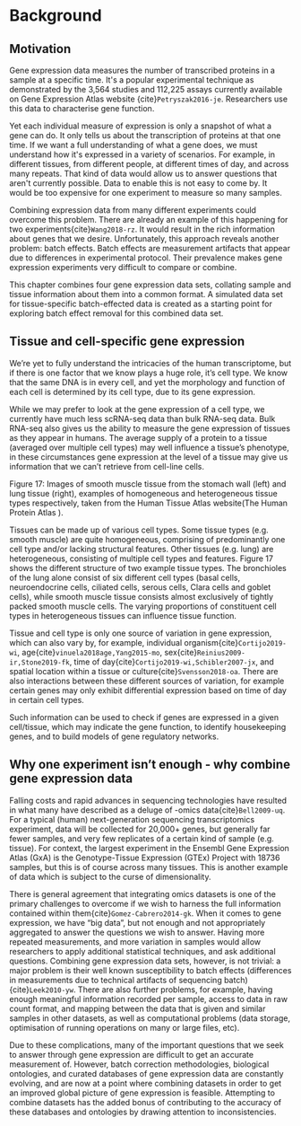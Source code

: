# Background

[//]: # (TODO: Edit down: too long)
[//]: # (TODO: Rewrite: combine motivation and why 1 exp isn't enough: so much overlap!)

## Motivation
[//]: # (TODO: Add link to FILP)
[//]: # (TODO: cross ref to Ch3)

Gene expression data measures the number of transcribed proteins in a sample at a specific time.
It's a popular experimental technique as demonstrated by the 3,564 studies and 112,225 assays currently available on Gene Expression Atlas website {cite}`Petryszak2016-je`. 
Researchers use this data to characterise gene function.

Yet each individual measure of expression is only a snapshot of what a gene can do. 
It only tells us about the transcription of proteins at that one time. 
If we want a full understanding of what a gene does, we must understand how it's expressed in a variety of scenarios. 
For example, in different tissues, from different people, at different times of day, and across many repeats. 
That kind of data would allow us to answer questions that aren't currently possible. Data to enable this is not easy to come by. 
It would be too expensive for one experiment to measure so many samples. 

Combining expression data from many different experiments could overcome this problem. 
There are already an example of this happening for two experiments{cite}`Wang2018-rz`. 
It would result in the rich information about genes that we desire. 
Unfortunately, this approach reveals another problem: batch effects. 
Batch effects are measurement artifacts that appear due to differences in experimental protocol.
Their prevalence makes gene expression experiments very difficult to compare or combine.

This chapter combines four gene expression data sets, collating sample and tissue information about them into a common format. 
A simulated data set for tissue-specific batch-effected data is created as a starting point for exploring batch effect removal for this combined data set.

## Tissue and cell-specific gene expression
[//]: # (TODO: Cite transcriptome confusion)
[//]: # (TODO: Make sure I have mentioned transcriptome: do it in an aside if I haven't already)

We’re yet to fully understand the intricacies of the human transcriptome, but if there is one factor that we know plays a huge role, it’s cell type. 
We know that the same DNA is in every cell, and yet the morphology and function of each cell is determined by its cell type, due to its gene expression. 

While we may prefer to look at the gene expression of a cell type, we currently have much less scRNA-seq data than bulk RNA-seq data.
Bulk RNA-seq also gives us the ability to measure the gene expression of tissues as they appear in humans. 
The average supply of a protein to a tissue (averaged over multiple cell types) may well influence a tissue’s phenotype, in these circumstances gene expression at the level of a tissue may give us information that we can’t retrieve from cell-line cells.

[//]: # (TODO: ADd in image, cite and cross-ref)
Figure 17:  Images of smooth muscle tissue from the stomach wall (left) and lung tissue (right), examples of homogeneous and heterogeneous tissue types respectively, taken from the Human Tissue Atlas website(The Human Protein Atlas ).

Tissues can be made up of various cell types. 
Some tissue types (e.g. smooth muscle) are quite homogeneous, comprising of predominantly one cell type and/or lacking structural features. 
Other tissues (e.g. lung) are heterogeneous, consisting of multiple cell types and features. Figure 17 shows the different structure of two example tissue types. 
The bronchioles of the lung alone consist of six different cell types (basal cells, neuroendocrine cells, ciliated cells, serous cells, Clara cells and goblet cells), while smooth muscle tissue consists almost exclusively of tightly packed smooth muscle cells. 
The varying proportions of constituent cell types in heterogeneous tissues can influence tissue function.

Tissue and cell type is only one source of variation in gene expression, which can also vary by, for example, individual organism{cite}`Cortijo2019-wi`, age{cite}`vinuela2018age,Yang2015-mo`, sex{cite}`Reinius2009-ir,Stone2019-fk`, time of day{cite}`Cortijo2019-wi,Schibler2007-jx`, and spatial location within a tissue or culture{cite}`Svensson2018-oa`. 
There are also interactions between these different sources of variation, for example certain genes may only exhibit differential expression based on time of day in certain cell types.

Such information can be used to check if genes are expressed in a given cell/tissue, which may indicate the gene function, to identify housekeeping genes, and to build models of gene regulatory networks. 

## Why one experiment isn’t enough - why combine gene expression data
Falling costs and rapid advances in sequencing technologies have resulted in what many have described as a deluge of -omics data{cite}`Bell2009-uq`. 
For a typical (human) next-generation sequencing transcriptomics experiment, data will be collected for 20,000+ genes, but generally far fewer samples, and very few replicates of a certain kind of sample (e.g. tissue). 
For context, the largest experiment in the Ensembl Gene Expression Atlas (GxA) is the Genotype-Tissue Expression (GTEx) Project with 18736 samples, but this is of course across many tissues. 
This is another example of data which is subject to the curse of dimensionality.

There is general agreement that integrating omics datasets is one of the primary challenges to overcome if we wish to harness the full information contained within them{cite}`Gomez-Cabrero2014-gk`. 
When it comes to gene expression, we have “big data”, but not enough and not appropriately aggregated to answer the questions we wish to answer. 
Having more repeated measurements, and more variation in samples would allow researchers to apply additional statistical techniques, and ask additional questions. 
Combining gene expression data sets, however, is not trivial: a major problem is their well known susceptibility to batch effects (differences in measurements due to technical artifacts of sequencing batch) {cite}`Leek2010-yw`. 
There are also further problems, for example, having enough meaningful information recorded per sample, access to data in raw count format, and mapping between the data that is given and similar samples in other datasets, as well as computational problems (data storage, optimisation of running operations on many or large files, etc). 

Due to these complications, many of the important questions that we seek to answer through gene expression are difficult to get an accurate measurement of. 
However, batch correction methodologies, biological ontologies, and curated databases of gene expression data are constantly evolving, and are now at a point where combining datasets in order to get an improved global picture of gene expression is feasible. 
Attempting to combine datasets has the added bonus of contributing to the accuracy of these databases and ontologies by drawing attention to inconsistencies.

